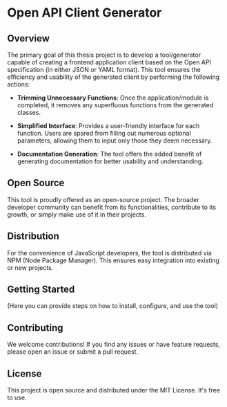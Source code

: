 # Open API Client Generator

## Overview

The primary goal of this thesis project is to develop a tool/generator capable of creating a frontend application client based on the Open API specification (in either JSON or YAML format). This tool ensures the efficiency and usability of the generated client by performing the following actions:

- **Trimming Unnecessary Functions**: Once the application/module is completed, it removes any superfluous functions from the generated classes.

- **Simplified Interface**: Provides a user-friendly interface for each function. Users are spared from filling out numerous optional parameters, allowing them to input only those they deem necessary.

- **Documentation Generation**: The tool offers the added benefit of generating documentation for better usability and understanding.

## Open Source

This tool is proudly offered as an open-source project. The broader developer community can benefit from its functionalities, contribute to its growth, or simply make use of it in their projects.

## Distribution

For the convenience of JavaScript developers, the tool is distributed via NPM (Node Package Manager). This ensures easy integration into existing or new projects.

## Getting Started

(Here you can provide steps on how to install, configure, and use the tool)

## Contributing

We welcome contributions! If you find any issues or have feature requests, please open an issue or submit a pull request.

## License

This project is open source and distributed under the MIT License. It's free to use.


